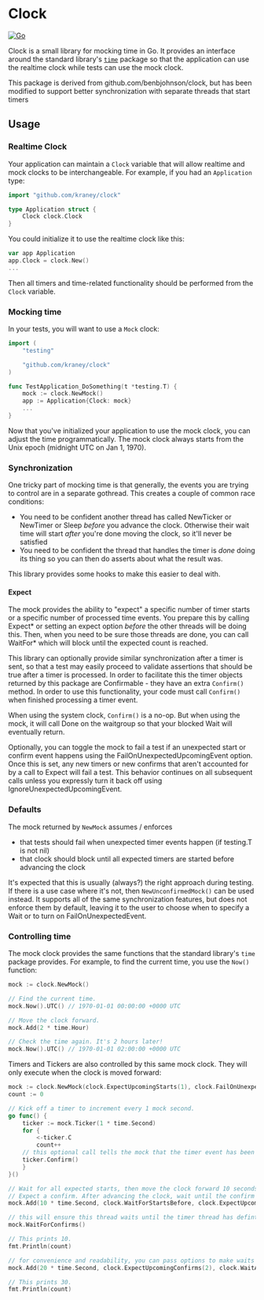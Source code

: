 Clock
=====

[![Go](https://github.com/kraney/clock/actions/workflows/go.yml/badge.svg)](https://github.com/kraney/clock/actions/workflows/go.yml)

Clock is a small library for mocking time in Go. It provides an interface
around the standard library's [`time`][time] package so that the application
can use the realtime clock while tests can use the mock clock.

This package is derived from github.com/benbjohnson/clock, but has been modified
to support better synchronization with separate threads that start timers

[time]: http://golang.org/pkg/time/


## Usage

### Realtime Clock

Your application can maintain a `Clock` variable that will allow realtime and
mock clocks to be interchangeable. For example, if you had an `Application` type:

```go
import "github.com/kraney/clock"

type Application struct {
	Clock clock.Clock
}
```

You could initialize it to use the realtime clock like this:

```go
var app Application
app.Clock = clock.New()
...
```

Then all timers and time-related functionality should be performed from the
`Clock` variable.


### Mocking time

In your tests, you will want to use a `Mock` clock:

```go
import (
	"testing"

	"github.com/kraney/clock"
)

func TestApplication_DoSomething(t *testing.T) {
	mock := clock.NewMock()
	app := Application{Clock: mock}
	...
}
```

Now that you've initialized your application to use the mock clock, you can
adjust the time programmatically. The mock clock always starts from the Unix
epoch (midnight UTC on Jan 1, 1970).

### Synchronization

One tricky part of mocking time is that generally, the events you are trying to control are
in a separate gothread. This creates a couple of common race conditions:
 * You need to be confident another thread has called NewTicker or NewTimer or
   Sleep _before_ you advance the clock. Otherwise their wait time will start
   _after_ you're done moving the clock, so it'll never be satisfied
 * You need to be confident the thread that handles the timer is _done_ doing its thing
   so you can then do asserts about what the result was.

This library provides some hooks to make this easier to deal with.

#### Expect

The mock provides the ability to "expect" a specific number of timer starts or a specific number 
of processed time events. You prepare this by calling Expect* or setting an expect option _before_ 
the other threads will be doing this. Then, when you need to be sure those threads are done, you can
call WaitFor* which will block until the expected count is reached.

This library can optionally provide similar synchronization after a timer is sent, so that a test
may easily proceed to validate assertions that should be true after a timer is processed.
In order to facilitate this the timer objects returned by this package are
Confirmable - they have an extra `Confirm()` method. In order to use this
functionality, your code must call `Confirm()` when finished processing a timer event.

When using the system clock, `Confirm()` is a no-op. But when using the mock,
it will call Done on the waitgroup so that your blocked Wait will eventually
return.

Optionally, you can toggle the mock to fail a test if an unexpected start or
confirm event happens using the FailOnUnexpectedUpcomingEvent option. Once this
is set, any new timers or new confirms that aren't accounted for by a call to
Expect will fail a test. This behavior continues on all subsequent calls unless
you expressly turn it back off using IgnoreUnexpectedUpcomingEvent.

### Defaults

The mock returned by `NewMock` assumes / enforces
 * that tests should fail when unexpected timer events happen (if testing.T is not nil)
 * that clock should block until all expected timers are started before advancing the clock

It's expected that this is usually (always?) the right approach during testing. If there is
a use case where it's not, then `NewUnconfirmedMock()` can be used instead. It supports all
of the same synchronization features, but does not enforce them by default, leaving it to the
user to choose when to specify a Wait or to turn on FailOnUnexpectedEvent.

### Controlling time

The mock clock provides the same functions that the standard library's `time`
package provides. For example, to find the current time, you use the `Now()`
function:

```go
mock := clock.NewMock()

// Find the current time.
mock.Now().UTC() // 1970-01-01 00:00:00 +0000 UTC

// Move the clock forward.
mock.Add(2 * time.Hour)

// Check the time again. It's 2 hours later!
mock.Now().UTC() // 1970-01-01 02:00:00 +0000 UTC
```

Timers and Tickers are also controlled by this same mock clock. They will only
execute when the clock is moved forward:

```go
mock := clock.NewMock(clock.ExpectUpcomingStarts(1), clock.FailOnUnexpectedUpcomingEvent(t))
count := 0

// Kick off a timer to increment every 1 mock second.
go func() {
    ticker := mock.Ticker(1 * time.Second)
    for {
        <-ticker.C
        count++
	// this optional call tells the mock that the timer event has been handled
	ticker.Confirm()
    }
}()

// Wait for all expected starts, then move the clock forward 10 seconds.
// Expect a confirm. After advancing the clock, wait until the confirm has been seen
mock.Add(10 * time.Second, clock.WaitForStartsBefore, clock.ExpectUpcomingConfirms(2))

// this will ensure this thread waits until the timer thread has defintely run and handled the timer event
mock.WaitForConfirms()

// This prints 10.
fmt.Println(count)

// for convenience and readability, you can pass options to make waits happen
mock.Add(20 * time.Second, clock.ExpectUpcomingConfirms(2), clock.WaitAfter)

// This prints 30.
fmt.Println(count)
```
